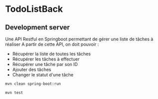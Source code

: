 # TodoListBack


## Development server

Une API Restful en Springboot permettant de gérer une liste de tâches à réaliser
A partir de cette API, on doit pouvoir :
- Récupérer la liste de toutes les tâches
- Récupérer les tâches à effectuer
- Récupérer une tâche par son ID
- Ajouter des tâches
- Changer le statut d'une tâche

```bash
mvn clean spring-boot:run
```

```bash
mvn test
```



